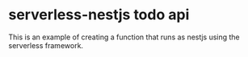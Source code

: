 # serverless-nestjs todo api
This is an example of creating a function that runs as nestjs using the serverless framework. 

